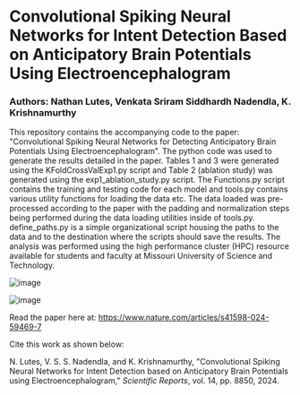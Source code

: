 # Convolutional Spiking Neural Networks for Intent Detection Based on Anticipatory Brain Potentials Using Electroencephalogram

### Authors: Nathan Lutes, Venkata Sriram Siddhardh Nadendla, K. Krishnamurthy

This repository contains the accompanying code to the paper: "Convolutional Spiking Neural Networks for Detecting Anticipatory Brain Potentials Using Electroencephalogram". The python code was used to generate the results detailed in the paper. Tables 1 and 3 were generated using the KFoldCrossValExp1.py script and Table 2 (ablation study) was generated using the exp1_ablation_study.py script. The Functions.py script contains the training and testing code for each model and tools.py contains various utility functions for loading the data etc. The data loaded was pre-processed according to the paper with the padding and normalization steps being performed during the data loading utilities inside of tools.py. define_paths.py is a simple organizational script housing the paths to the data and to the destination where the scripts should save the results. The analysis was performed using the high performance cluster (HPC) resource available for students and faculty at Missouri University of Science and Technology. 

![image](https://github.com/sid-nadendla/BI-SpikeEEG/assets/59081541/277b747d-d86c-47b0-b01d-ad7cf4e0ced9)

![image](https://github.com/sid-nadendla/BI-SpikeEEG/assets/59081541/57a60766-f999-4a90-a85b-631d1745ccea)


Read the paper here at: https://www.nature.com/articles/s41598-024-59469-7

Cite this work as shown below:

N. Lutes, V. S. S. Nadendla, and K. Krishnamurthy, "Convolutional Spiking Neural Networks for Intent Detection based on Anticipatory Brain Potentials using Electroencephalogram," _Scientific Reports_, vol. 14, pp. 8850, 2024.

